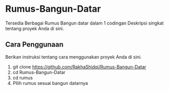 # Rumus-Bangun-Datar
Tersedia Berbagai Rumus Bangun datar dalam 1 codingan
Deskripsi singkat tentang proyek Anda di sini.

## Cara Penggunaan

Berikan instruksi tentang cara menggunakan proyek Anda di sini.
1. git clone https://github.com/RakhaShidqi/Rumus-Bangun-Datar
2. cd Rumus-Bangun-Datar
3. cd rumus
4. PIlih rumus sesuai bangun datarnya
